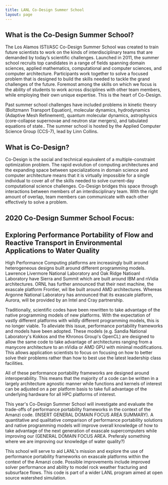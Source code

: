 ```yaml
---
title: LANL Co-Design Summer School
layout: page
---
```


## What is the Co-Design Summer School?

The Los Alamos ISTI/ASC Co-Design Summer School was created to train future scientists to work on the kinds of interdisciplinary teams that are demanded by today’s scientific challenges. Launched in 2011, the summer school recruits top candidates in a range of fields spanning domain sciences, applied mathematics, computational and computer sciences, and computer architecture. Participants work together to solve a focused problem that is designed to build the skills needed to tackle the grand challenges of the future. Foremost among the skills on which we focus is the ability of students to work across disciplines with other team members, while employing their own unique expertise. This is the heart of Co-Design.

 Past summer school challenges have included problems in kinetic theory (Boltzmann Transport Equation), molecular dynamics, hydrodynamics (Adaptive Mesh Refinement), quantum molecular dynamics, astrophysics (core-collapse supernovae and neutron star mergers), and tabulated equations of state..  The summer school is hosted by the Applied Computer Science Group (CCS-7), lead by Linn Collins.

## What is Co-Design?

Co-Design is the social and technical equivalent of a multiple-constraint optimization problem.  The rapid evolution of computing architectures and the expanding space between specializations in domain science and computer architecture means that it is virtually impossible for a single individual to cover all of the skills needed to solve current-day computational science challenges.  Co-Design bridges this space through interactions between members of an interdisciplinary team.  With the right amount of overlap, team members can communicate with each other effectively to solve a problem.

## 2020 Co-Design Summer School Focus:

## Exploring Performance Portability of Flow and Reactive Transport in Environmental Applications to Water Quality

High Performance Computing platforms are increasingly built around heterogeneous designs built around different programming models. Lawrence Livermore National Laboratory and Oak Ridge Natioanl Laboratory have Sierra and Summit which are built around IBM and nVidia architectures. ORNL has further announced that their next machine, the exascale platform Frontier, wil lbe built around AMD architectures. Whereas Argonne National Laboratory has announced that its exascale platform, Aurora, will be provided by an Intel and Cray partnership.

Traditionally, scientific codes have been rewritten to take advantage of the native programming models of new platforms. With the expectation of vastly different platforms with wildly different programming models, this is no longer viable. To alleviate this issue, performance portability frameworks and models have been adopted. These models (e.g. Sandia National Laboratory's Kokkos and the Khronos Group's OpenCL) are designed to allow the same code to take advantage of architectures ranging from a manycore architecture to an nVidia or AMD GPU with minimal modifications. This allows application scientists to focus on focusing on how to better solve their problems rather than how to best use the latest leadership class facilities.

All of these performance portability frameworks are designed around interoperability. This means that the majority of a code can be written in a largely architecture agnostic manner while functions and kernels of interest can be adjusted on a per platform basis to take full advantage of the underlying hardware for all HPC platforms of interest.

This year's Co-Design Summer School will investigate and evaluate the trade-offs of performance portability frameworks in the context of the Amanzi code. (INSERT GENERAL DOMAIN FOCUS AREA SUMMARY). A quantitative and qualitative comparison of performance portability solutions and native programming models will improve overall knowledge of how to take advantage of the next generation of exascale supercomputers while improving our (GENERAL DOMAIN FOCUS AREA. Preferaly something where we are improving our knowledge of water quality?)

This school will serve to aid LANL's mission and explore the use of performance portability frameworks on exascale platforms within the context of the Amanzi code. Possible improvements include improved solver performance and ability to model rock weather fracturing and subsurface flows. This code is part of a wider LANL program aimed at open source watershed simulation.
